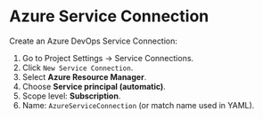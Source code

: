 # Azure Service Connection

Create an Azure DevOps Service Connection:

1. Go to Project Settings → Service Connections.
2. Click `New Service Connection`.
3. Select **Azure Resource Manager**.
4. Choose **Service principal (automatic)**.
5. Scope level: **Subscription**.
6. Name: `AzureServiceConnection` (or match name used in YAML).
